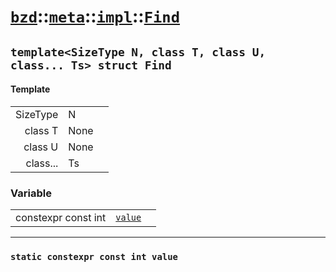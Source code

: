 # [`bzd`](../../../../index.md)::[`meta`](../../../index.md)::[`impl`](../../index.md)::[`Find`](../index.md)

## `template<SizeType N, class T, class U, class... Ts> struct Find`

#### Template
||||
|---:|:---|:---|
|SizeType|N||
|class T|None||
|class U|None||
|class...|Ts||
### Variable
||||
|---:|:---|:---|
|constexpr const int|[`value`](.)||
------
### `static constexpr const int value`

